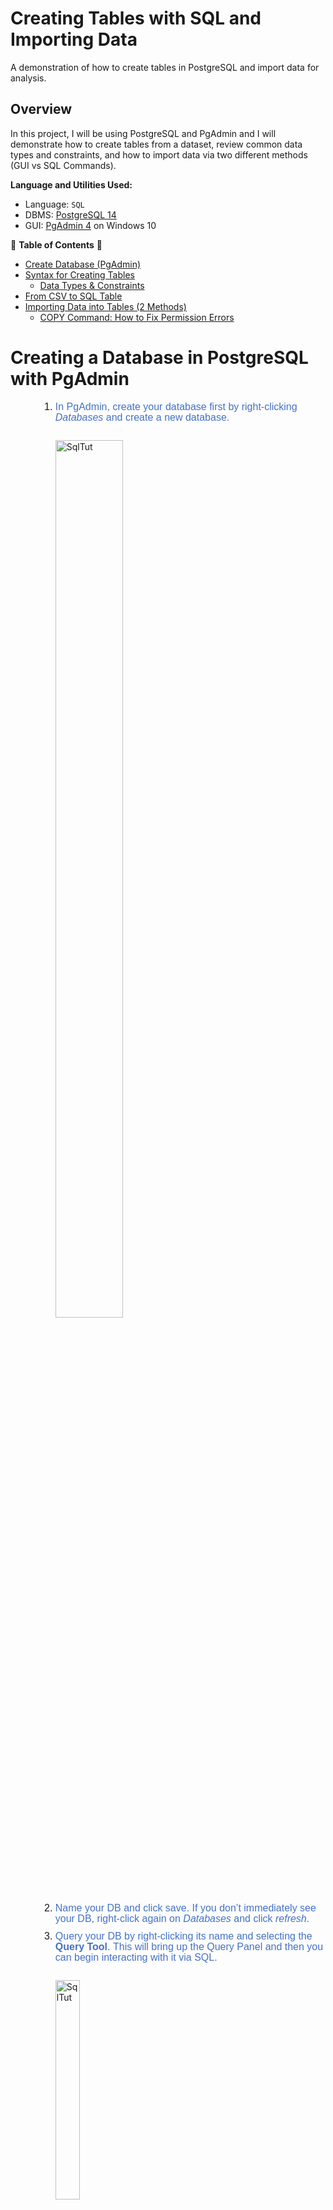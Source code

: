 # Creating Tables with SQL and Importing Data
A demonstration of how to create tables in PostgreSQL and import data for analysis.

## Overview
In this project, I will be using PostgreSQL and PgAdmin and I will demonstrate how to create tables from a dataset, review common data types and constraints, and how to import data via two different methods (GUI vs SQL Commands).

<strong>Language and Utilities Used:</strong>
- Language: `SQL`
- DBMS: [PostgreSQL 14](https://www.postgresql.org/)
- GUI: [PgAdmin 4](https://www.pgadmin.org/) on Windows 10

:round_pushpin: <b>Table of Contents</b> :round_pushpin:

- [Create Database (PgAdmin)](https://github.com/delaney-data/SQL-CreateTablesImport#creating-a-database-in-postgresql-with-pgadmin)
- [Syntax for Creating Tables](https://github.com/delaney-data/SQL-CreateTablesImport#creating-tables-in-postgresql)
	- [Data Types & Constraints](https://github.com/delaney-data/SQL-CreateTablesImport#creating-tables-data-types--constraints)
- [From CSV to SQL Table](https://github.com/delaney-data/SQL-CreateTablesImport#csv-dataset-%EF%B8%8F-sql-table) 
- [Importing Data into Tables (2 Methods)](https://github.com/delaney-data/SQL-CreateTablesImport#import-data-into-tables-2-methods)
	- [COPY Command: How to Fix Permission Errors](https://github.com/delaney-data/SQL-CreateTablesImport#how-to-fix-copy-errors)





# Creating a Database in PostgreSQL with PgAdmin
<p style="margin-top:0in;margin-right:0in;margin-bottom:8.0pt;margin-left:0in;line-height:107%;font-size:15px;font-family:&quot;Calibri&quot;,sans-serif;"></p>
<ol style="margin-bottom:0in;list-style-type: decimal;margin-left:0.5in;">
    <li style="margin: 0in 0in 8pt; line-height: 107%; font-size: 16px; font-family: Arial, Helvetica, sans-serif; text-align: left;"><span style="color: rgb(68, 114, 196);">In PgAdmin, create your database first by right-clicking <em>Databases</em> and create a new database.</span></li>
    <br><img src="https://i.imgur.com/5ctigjL.png" height="60%" width="50%" alt="SqlTut"/></br>
    <li style="margin: 0in 0in 8pt; line-height: 107%; font-size: 16px; font-family: Arial, Helvetica, sans-serif; text-align: left;"><span style="color: rgb(68, 114, 196);">Name your DB and click save. If you don&rsquo;t immediately see your DB, right-click again on <em>Databases</em> and click <em>refresh</em>.</span></li>
    <li style="margin: 0in 0in 8pt; line-height: 107%; font-size: 16px; font-family: Arial, Helvetica, sans-serif; text-align: left;"><span style="color: rgb(68, 114, 196);">Query your DB by right-clicking its name and selecting the <strong>Query Tool</strong>.&nbsp;This will bring up the Query Panel and then you can begin interacting with it via SQL.&nbsp;</span></li><br><img src="https://i.imgur.com/e1eVuUq.png" height =30% width=30% alt="SqlTut"/></br>
</ol>


Note: If you are working with multiple databases at once, you can keep track of which one you are currently via the name in the Query Panel. The panel name defines which DB you are in : `YourDatabaseName / PostgreSQL Version #`


# Creating tables in PostgreSQL
As a best practice, before creating tables that are based on a dataset in any SQL database:

<strong>🔎 Review your headers and data types in your dataset</strong>🔎
- The column headers from your <b>dataset</b> must match your <b>SQL table headers</b> and your data types must also agree in order to import into the table. 
	- Data type issue - A column data type as a `VARCHAR` when the corresponding <i>source</i> values is an `INTEGER`.
	- Null issue - Be familiar with your data set. You might discover there are `null` strings represented by 'NA' in your column that is assigned an Integer type 		(which cannot read strings of text). 
		I demonstrate how to handle nulls in the import section.

<br>For this project, I will use a dataset from Kaggle.com (USA People Without Internet in 2016). 

From the CSV file, I will create two tables in PostgreSQL:
1. A county population table (county_pop) which will have the population and racial data with the percentage of each county with no internet access.
2. An education level and income level table (education_income) that has the education, median age, and income to compare to the population table.

This is the general syntax for creating a table:

```sql
CREATE TABLE table_name (
                column_name TYPE column_constraint,

                column_name TYPE column_constraint,

                column_name TYPE column_constraint
                );

--- Don't forget the commas between your columns, minus the last column
```

## Creating Tables: Data Types & Constraints
- A <b>DATA TYPE</b> specifies the pattern (Text, Number...) of the data and how the value is stored. The values must adhere to the requirements of the type for PostgreSQL to accept.
    - Common data types:
        - True or False `boolean`
        - Character  `char`, `varchar`, and `text`
        - Numeric `integer` and `float`
        - Temporal `date`, `time`, `timestamp`


        PostgreSQL has many data types, for more details on each type (and storage limitations) refer to this handy documentation:                          https://www.postgresql.org/docs/current/datatype.html

- A column <b>CONSTRAINT</b> is an additional requirement or condition for the values in that column. 
    - Common column constaints:
        - `NOT NULL` Ensures there is never <i>null</i> data (or an absence of data). Very useful when importing new data to table. For example, if you are importing new  data into a customer sales table and company policy is to always require an email address you would set the email_address column constraint as `NOT NULL`.  
         
        - `UNIQUE` Ensures that each value in the column is unique (not repeated). For example, you may want to ensure each row of a phone number column is unique per person.
        - `PRIMARY KEY` An assigned number, used to uniquely identify each row in a table. This can allow you to target, retrieve or modify a row based on the specific PK (primary key).
	
		- `SERIAL` A way of automatically creating new PK integers (adds +1) as new row data is entered into a table.
	
		For more details on constraints: https://www.postgresql.org/docs/14/ddl-constraints.html

## CSV Dataset ➡️ SQL Table:
Upon reviewing the headers and data types my CSV dataset below, I can build my SQL query to create the table structure.
<br><img src="https://i.imgur.com/bRSOTyf.png?1" height="80%" width="70%" alt="SqlTut"/></br>     
```sql

--- First table (county_pop)
--- Contains counties, states, total popoulation numbers (indicated with 'P_'), race numbers, and a percentage of each without having Internet.

CREATE TABLE county_pop(
	id_pop SERIAL PRIMARY KEY,
	county VARCHAR(150) NOT NULL,
	state VARCHAR(2) NOT NULL,
	P_total INT,
	P_white INT,
	P_black INT,
	P_asian INT,	
	P_native INT,
	P_hawaiian INT,
	P_others INT,
	percent_no_internet decimal
	);
```

```sql
--- Second table (education_income)
--- Contains population numbers for education levels, poverty levels, and median age and median income per counties and states.

CREATE TABLE education_income(
	id SERIAL PRIMARY KEY,
	county VARCHAR(150) NOT NULL,
	state VARCHAR(2) NOT NULL,
	P_below_middle_school INT,
	P_some_high_school INT,
	P_high_school_equivalent INT,
	P_some_college INT,	
	P_bachelor_and_above INT,
	P_below_poverty INT,
	median_age decimal,
	median_household_income decimal,
	median_rent_per_income decimal
	);
```

Tip: If you make a mistake when assigning a data type or constraint, use the `ALTER` statement.


```sql
--- Changing data type for a column

ALTER TABLE table_name
	ALTER COLUMN column_name 
	TYPE your_new_data_type;
```

```sql
--- Removing a constraint
--- To add, replace drop with ADD

ALTER TABLE table_name
	ALTER COLUMN column_name 
	DROP constraint_name;
```



# Import Data into Tables (2 methods)
Now that we have tables in the database, we need to insert values into those tables. Here are two ways to accomplish this:

<br><strong>1. Using PgAdmin (GUI method)</strong></br>
- This is the easiest. Does not require special file permissions
- Right-click on your database 
➡️ go to <strong>Schemas</strong>
➡️ <strong>Tables</strong>
➡️ Right-click on your table and select <strong>Import/Export Data</strong>
<br>
	On the options side, locate the file path of your CSV dataset and toggle headers ON:</br>
<br><img src="https://i.imgur.com/S8jT1Yw.png?1" height="80%" width="50%" alt="SqlTut"/>
<br>
 On the columns side, select all columns in the file to import (minus the ID primary key column we created for the table). 
 <br>Note: If your dataset includes null strings (as in, nulls are represented by NA or some other string in your data), you need to specify what PostgreSQL should do when it encounters ‘NA’ in the data. For my example, I have the NULL Strings as ‘NA’. <br>
       <br><img src="https://i.imgur.com/bPTFrzW.png" height="80%" width="50%" alt="SqlTut"/>
    <br></li>
<p><strong>2. Using the SQL COPY command</strong></p>
<ul>
    <li>Requires special permissions for PostgreSQL to read/write files to the local PC (if that&rsquo;s where you&rsquo;re pulling data).</li>
</ul>
<p><u>General COPY command syntax:</u></p>


```sql
COPY table_name (column_name, column_name, etc ...)
FROM ‘C:\Users\Name\Location.csv’
DELIMITER ‘,’ --- Since we are using a CSV (comma seperated values) file formant, the DELIMITER is ','
NULL ‘NA’ --- We are declaring that any null data is represented by the string 'NA'
CSV HEADER; --- We want to leave the headers from our file

```



### How to Fix COPY Errors:
If you get a permission error from PostgreSQL, similar to: 
>`ERROR: could not open files "YourFile.csv" for reading: Permission Denied`

<br>There are a couple of ways to approach this, but for my purposes I changed the permission settings for my specific file. 
- Go to the file/folder location you are using for your dataset
- Right click the file/folder
- Give Access to ➡️ Specific People
- Give Read/Write permissions to <i>Everyone</I>
	- Giving the <i>Write</i> permission will allow you to <i>export</i> from PostgreSQL later for sharing or for data visualizations.


For both of these import methods, the <i>messages</i> box in your Query Panel will return something like:
<br>
> `COPY 820
Query returned succesfullly in 46 msec.`

The 820 integer for this example is the total count of number of rows successfully imported. 
	


:heavy_check_mark: 
Testing my imports with a simple `SELECT` all (*) statement to confirm data was added correctly.


<img src="https://i.imgur.com/IXnYae5.png?1" height="70%" width="70%" alt="SqlTut Final"/>



# Conclusion
In summary, we have: 
- Created a simple database using PgAdmin
- Created Tables
	- Basic Table Syntax
	- Covered Common Data Types
	- Covered Common Constraints
	- Used a Dataset (CVS file) to Create a Table in the Database
- Imported Values
	- Graphic Interface Method
	- COPY Command Method

Now we can begin analyzing the data with SQL commands to answer questions about our dataset. 

This concludes this chapter of the project and we will move to analyzing in the next section (I will update with a link once the write-up is complete). Thanks for reading! 👋
